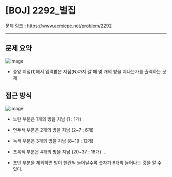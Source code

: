 # [BOJ] 2292_벌집

문제 링크 : https://www.acmicpc.net/problem/2292

-----------------
## 문제 요약
![image](https://user-images.githubusercontent.com/102509777/171131674-297fcce0-e5c3-4457-8df7-71c91a66c121.png)

  - 중앙 지점(1)에서 입력받은 지점(N)까지 갈 때 몇 개의 방을 지나는가를 출력하는 문제

## 접근 방식
![image](https://user-images.githubusercontent.com/102509777/171131906-016ffc87-584f-4b79-a095-8563fe037584.png)
  - 노란 부분은 1개의 방을 지남 (1 : 1개)
  - 연두색 부분은 2개의 방을 지남 (2~7 : 6개)
  - 녹색 부분은 3개의 방을 지남 (8~19 : 12개)
  - 초록색 부분은 4개의 방을 지남 (20~37 : 18개) ...

  - 초반 부분을 제외하면 방이 한칸씩 늘어날수록 숫자가 6개씩 늘어나는 것을 알 수 있다.
